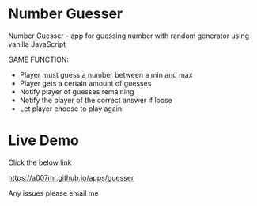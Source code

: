 # Number Guesser
Number Guesser - app for guessing number with random generator using vanilla JavaScript

GAME FUNCTION:
- Player must guess a number between a min and max
- Player gets a certain amount of guesses
- Notify player of guesses remaining
- Notify the player of the correct answer if loose
- Let player choose to play again

# Live Demo
Click the below link

https://a007mr.github.io/apps/guesser

Any issues please email me
